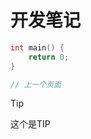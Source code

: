 # 开发笔记

```cpp
int main() {
    return 0;
}
```

```javascript [group1-ts] vscode
// 上一个页面
```

> [!TIP]
> 这个是TIP